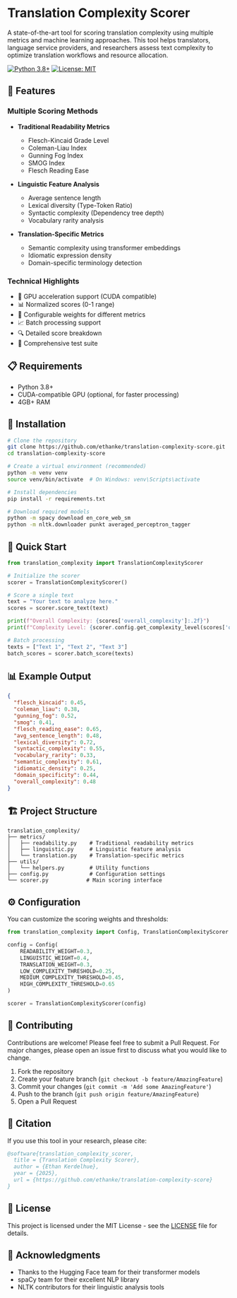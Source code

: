# Translation Complexity Scorer

A state-of-the-art tool for scoring translation complexity using multiple metrics and machine learning approaches. This tool helps translators, language service providers, and researchers assess text complexity to optimize translation workflows and resource allocation.

[![Python 3.8+](https://img.shields.io/badge/python-3.8+-blue.svg)](https://www.python.org/downloads/)
[![License: MIT](https://img.shields.io/badge/License-MIT-yellow.svg)](https://opensource.org/licenses/MIT)

## 🌟 Features

### Multiple Scoring Methods
- **Traditional Readability Metrics**
  - Flesch-Kincaid Grade Level
  - Coleman-Liau Index
  - Gunning Fog Index
  - SMOG Index
  - Flesch Reading Ease

- **Linguistic Feature Analysis**
  - Average sentence length
  - Lexical diversity (Type-Token Ratio)
  - Syntactic complexity (Dependency tree depth)
  - Vocabulary rarity analysis

- **Translation-Specific Metrics**
  - Semantic complexity using transformer embeddings
  - Idiomatic expression density
  - Domain-specific terminology detection

### Technical Highlights
- 🚀 GPU acceleration support (CUDA compatible)
- 📊 Normalized scores (0-1 range)
- 🎯 Configurable weights for different metrics
- 📈 Batch processing support
- 🔍 Detailed score breakdown
- 🧪 Comprehensive test suite

## 📋 Requirements

- Python 3.8+
- CUDA-compatible GPU (optional, for faster processing)
- 4GB+ RAM

## 🔧 Installation

```bash
# Clone the repository
git clone https://github.com/ethanke/translation-complexity-score.git
cd translation-complexity-score

# Create a virtual environment (recommended)
python -m venv venv
source venv/bin/activate  # On Windows: venv\Scripts\activate

# Install dependencies
pip install -r requirements.txt

# Download required models
python -m spacy download en_core_web_sm
python -m nltk.downloader punkt averaged_perceptron_tagger
```

## 🚀 Quick Start

```python
from translation_complexity import TranslationComplexityScorer

# Initialize the scorer
scorer = TranslationComplexityScorer()

# Score a single text
text = "Your text to analyze here."
scores = scorer.score_text(text)

print(f"Overall Complexity: {scores['overall_complexity']:.2f}")
print(f"Complexity Level: {scorer.config.get_complexity_level(scores['overall_complexity'])}")

# Batch processing
texts = ["Text 1", "Text 2", "Text 3"]
batch_scores = scorer.batch_score(texts)
```

## 📊 Example Output

```json
{
  "flesch_kincaid": 0.45,
  "coleman_liau": 0.38,
  "gunning_fog": 0.52,
  "smog": 0.41,
  "flesch_reading_ease": 0.65,
  "avg_sentence_length": 0.48,
  "lexical_diversity": 0.72,
  "syntactic_complexity": 0.55,
  "vocabulary_rarity": 0.33,
  "semantic_complexity": 0.61,
  "idiomatic_density": 0.25,
  "domain_specificity": 0.44,
  "overall_complexity": 0.48
}
```

## 🏗️ Project Structure

```
translation_complexity/
├── metrics/
│   ├── readability.py    # Traditional readability metrics
│   ├── linguistic.py     # Linguistic feature analysis
│   └── translation.py    # Translation-specific metrics
├── utils/
│   └── helpers.py        # Utility functions
├── config.py             # Configuration settings
└── scorer.py            # Main scoring interface
```

## ⚙️ Configuration

You can customize the scoring weights and thresholds:

```python
from translation_complexity import Config, TranslationComplexityScorer

config = Config(
    READABILITY_WEIGHT=0.3,
    LINGUISTIC_WEIGHT=0.4,
    TRANSLATION_WEIGHT=0.3,
    LOW_COMPLEXITY_THRESHOLD=0.25,
    MEDIUM_COMPLEXITY_THRESHOLD=0.45,
    HIGH_COMPLEXITY_THRESHOLD=0.65
)

scorer = TranslationComplexityScorer(config)
```

## 🤝 Contributing

Contributions are welcome! Please feel free to submit a Pull Request. For major changes, please open an issue first to discuss what you would like to change.

1. Fork the repository
2. Create your feature branch (`git checkout -b feature/AmazingFeature`)
3. Commit your changes (`git commit -m 'Add some AmazingFeature'`)
4. Push to the branch (`git push origin feature/AmazingFeature`)
5. Open a Pull Request

## 📝 Citation

If you use this tool in your research, please cite:

```bibtex
@software{translation_complexity_scorer,
  title = {Translation Complexity Scorer},
  author = {Ethan Kerdelhue},
  year = {2025},
  url = {https://github.com/ethanke/translation-complexity-score}
}
```

## 📄 License

This project is licensed under the MIT License - see the [LICENSE](LICENSE) file for details.

## 🙏 Acknowledgments

- Thanks to the Hugging Face team for their transformer models
- spaCy team for their excellent NLP library
- NLTK contributors for their linguistic analysis tools 
